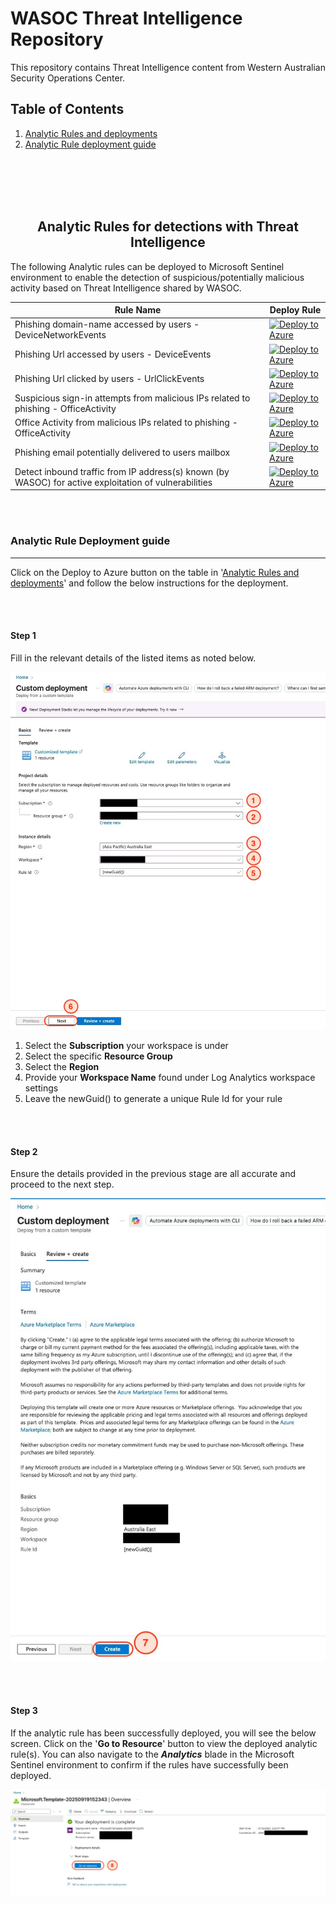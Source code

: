 # WASOC Threat Intelligence Repository


This repository contains Threat Intelligence content from Western Australian Security Operations Center.

## Table of Contents

1) [Analytic Rules and deployments](#analytic-rules-for-detections-with-threat-intelligence)
2) [Analytic Rule deployment guide](#analytic-rule-deployment-guide)


<br>
<!-- Empty line for styling -->
</br>

<br>
<!-- Empty line for styling -->
</br>

<div align="center">

## Analytic Rules for detections with Threat Intelligence

</div>

The following Analytic rules can be deployed to Microsoft Sentinel environment to enable the detection of suspicious/potentially malicious activity based on Threat Intelligence shared by WASOC.

| Rule Name | Deploy Rule |
|-|-|
| Phishing domain-name accessed by users - DeviceNetworkEvents | [![Deploy to Azure](https://aka.ms/deploytoazurebutton)](https://portal.azure.com/#create/Microsoft.Template/uri/https%3A%2F%2Fraw.githubusercontent.com%2Fwagov%2Fwasoc-threatintel%2Frefs%2Fheads%2Fmain%2Fanalytic-rules%2FWASOC-Intelligence-a-known-phishing-domain-name-has-been-accessed-by-user-DeviceNetworkEvents.json) |
| Phishing Url accessed by users - DeviceEvents | [![Deploy to Azure](https://aka.ms/deploytoazurebutton)](https://portal.azure.com/#create/Microsoft.Template/uri/https%3A%2F%2Fraw.githubusercontent.com%2Fwagov%2Fwasoc-threatintel%2Frefs%2Fheads%2Fmain%2Fanalytic-rules%2FWASOC-Intelligence-a-known-phishing-url-has-been-accessed-by-a-user-DeviceEvents.json) |
| Phishing Url clicked by users - UrlClickEvents | [![Deploy to Azure](https://aka.ms/deploytoazurebutton)](https://portal.azure.com/#create/Microsoft.Template/uri/https%3A%2F%2Fraw.githubusercontent.com%2Fwagov%2Fwasoc-threatintel%2Frefs%2Fheads%2Fmain%2Fanalytic-rules%2FWASOC-Intelligence-a-known-phishing-URL-has-been-clicked-by-user-UrlClickEvents.json) |
| Suspicious sign-in attempts from malicious IPs related to phishing - OfficeActivity | [![Deploy to Azure](https://aka.ms/deploytoazurebutton)](https://portal.azure.com/#create/Microsoft.Template/uri/https%3A%2F%2Fraw.githubusercontent.com%2Fwagov%2Fwasoc-threatintel%2Frefs%2Fheads%2Fmain%2Fanalytic-rules%2FWASOC-Intelligence-a-suspicious-sign-ins-attempts-from-known-malicious-IP-address-related-to-phishing-campaign.json) |
| Office Activity from malicious IPs related to phishing - OfficeActivity | [![Deploy to Azure](https://aka.ms/deploytoazurebutton)](https://portal.azure.com/#create/Microsoft.Template/uri/https%3A%2F%2Fraw.githubusercontent.com%2Fwagov%2Fwasoc-threatintel%2Frefs%2Fheads%2Fmain%2Fanalytic-rules%2FWASOC-Intelligence-Observed-OfficeActivity-from-known-malicious-IP-address-related-to-phishing.json) |
| Phishing email potentially delivered to users mailbox | [![Deploy to Azure](https://aka.ms/deploytoazurebutton)](https://portal.azure.com/#create/Microsoft.Template/uri/https%3A%2F%2Fraw.githubusercontent.com%2Fwagov%2Fwasoc-threatintel%2Frefs%2Fheads%2Fmain%2Fanalytic-rules%2FWASOC-Intelligence-Phishing-email-potentially-delivered-to-user-mailbox.json) |
| Detect inbound traffic from IP address(s) known (by WASOC) for active exploitation of vulnerabilities| [![Deploy to Azure](https://aka.ms/deploytoazurebutton)](https://portal.azure.com/#create/Microsoft.Template/uri/https%3A%2F%2Fraw.githubusercontent.com%2Fwagov%2Fwasoc-threatintel%2Frefs%2Fheads%2Fmain%2Fanalytic-rules%2FWASOC-Intelligence-Successful-inbound-traffic-to-AzureDiagnostics-from-ip-address-monitored-by-WA-SOC-known-to-actively-exploit-new-vulnerabilities.json) |

<br>
<!-- Empty line for styling -->
</br>

### Analytic Rule Deployment guide
---
Click on the Deploy to Azure button on the table in '[Analytic Rules and deployments](#analytic-rules-for-detections-with-threat-intelligence)' and follow the below instructions for the deployment.

<br>
<!-- Empty line for styling -->
</br>

#### Step 1

Fill in the relevant details of the listed items as noted below.

![page1](/media/Custom-Deployment-image1-steps.jpeg)

1. Select the **Subscription** your workspace is under
2. Select the specific **Resource Group**
3. Select the **Region**
4. Provide your **Workspace Name** found under Log Analytics workspace settings
5. Leave the newGuid() to generate a unique Rule Id for your rule

<br>
<!-- Empty line for styling -->
</br>

#### Step 2

Ensure the details provided in the previous stage are all accurate and proceed to the next step.

![page2](/media/Custom-Deployment-image2-steps.jpeg)

<br>
<!-- Empty line for styling -->
</br>

#### Step 3

If the analytic rule has been successfully deployed, you will see the below screen. Click on the '**Go to Resource**' button to view the deployed analytic rule(s). You can also navigate to the ***Analytics*** blade in the Microsoft Sentinel environment to confirm if the rules have successfully been deployed.

![page3](/media/Custom-Deployment-image3-step.jpeg)


